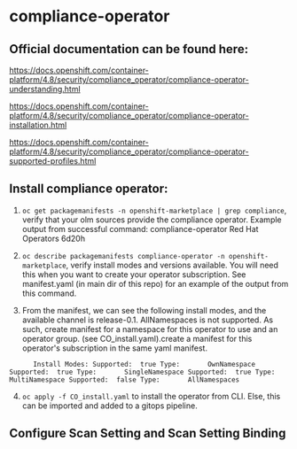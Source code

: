 # compliance-operator

## Official documentation can be found here: 
https://docs.openshift.com/container-platform/4.8/security/compliance_operator/compliance-operator-understanding.html

https://docs.openshift.com/container-platform/4.8/security/compliance_operator/compliance-operator-installation.html

https://docs.openshift.com/container-platform/4.8/security/compliance_operator/compliance-operator-supported-profiles.html


## Install compliance operator:

1. `oc get packagemanifests -n openshift-marketplace | grep compliance`, verify that your olm sources provide the compliance operator.  Example output from successful command:
compliance-operator                                  Red Hat Operators     6d20h

2. `oc describe packagemanifests compliance-operator -n openshift-marketplace`, verify install modes and versions available.  You will need this when you want to create your operator subscription. See manifest.yaml (in main dir of this repo) for an example of the output from this command.  

3.  From the manifest, we can see the following install modes, and the available channel is release-0.1.  AllNamespaces is not supported.  As such, create manifest for a namespace for this operator to use and an operator group. (see CO_install.yaml).create a manifest for this operator's subscription in the same yaml manifest.

`      Install Modes:
        Supported:  true
        Type:       OwnNamespace
        Supported:  true
        Type:       SingleNamespace
        Supported:  true
        Type:       MultiNamespace
        Supported:  false
        Type:       AllNamespaces`

4.  `oc apply -f CO_install.yaml` to install the operator from CLI.  Else, this can be imported and added to a gitops pipeline.

## Configure Scan Setting and Scan Setting Binding

